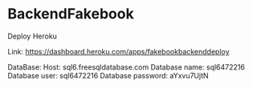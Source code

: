 # BackendFakebook
Deploy Heroku

Link: https://dashboard.heroku.com/apps/fakebookbackenddeploy

DataBase: 
  Host: sql6.freesqldatabase.com
  Database name: sql6472216
  Database user: sql6472216
  Database password: aYxvu7UjtN
